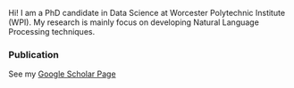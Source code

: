 Hi! I am a PhD candidate in Data Science at Worcester Polytechnic Institute (WPI). My research is mainly focus on developing Natural Language Processing techniques. 

### Publication

See my [Google Scholar Page](https://scholar.google.com/citations?user=jBvRff0AAAAJ)
